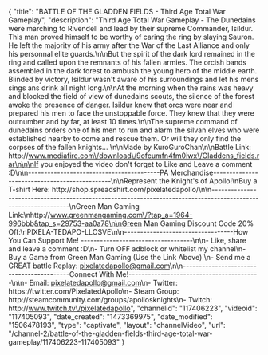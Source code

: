 {
    "title": "BATTLE OF THE GLADDEN FIELDS - Third Age Total War Gameplay",
    "description": "Third Age Total War Gameplay - The Dunedains were marching to Rivendell and lead by their supreme Commander, Isildur. This man proved himself to be worthy of caring the ring by slaying Sauron. He left the majority of his army after the War of the Last Alliance and only his personnal elite guards.\n\nBut the spirit of the dark lord remained in the ring and called upon the remnants of his fallen armies. The orcish bands assembled in the dark forest to ambush the young hero of the middle earth. Blinded by victory, Isildur wasn't aware of his surroundings and let his mens sings ans drink all night long.\n\nAt the morning when the rains was heavy and blocked the field of view of dunedains scouts, the silence of the forest awoke the presence of danger. Isildur knew that orcs were near and prepared his men to face the unstoppable force. They knew that they were outnumber and by far, at least 10 times.\n\nThe supreme command of dunedains orders one of his men to run and alarm the silvan elves who were established nearby to come and rescue them. Or will they only find the corpses of the fallen knights... \n\nMade by KuroGuroChan\n\nBattle Link: http:\/\/www.mediafire.com\/download\/9ofcumfn4fm0iwx\/Gladdens_fields.rar\n\n\nIf you enjoyed the video don't forget to Like and Leave a comment :D\n\n-----------------------------------------PA Merchandise----------------------------------------------\n\nRepresent the Knight's of Apollo!\nBuy a T-shirt Here: http:\/\/shop.spreadshirt.com\/pixelatedapollo\/\n\n---------------------------------------------------------------------------------------------------------------\nGreen Man Gaming Link:\nhttp:\/\/www.greenmangaming.com\/?tap_a=1964-996bbb&tap_s=29753-aa0a78\n\nGreen Man Gaming Discount Code 20% Off:\nPIXELA-TEDAPO-LLOSVE\n\n----------------------------------How You Can Support Me! -----------------------------------\n\n- Like, share and leave a comment :D\n- Turn OFF adblock or whitelist my channel\n- Buy a Game from Green Man Gaming (Use the Link Above) \n- Send me a GREAT battle Replay: pixelatedapollo@gmail.com\n\n------------------------------------------Connect With Me!-----------------------------------------\n\n- Email: pixelatedapollo@gmail.com\n- Twitter: https:\/\/twitter.com\/PixelatedApollo\n- Steam Group:  http:\/\/steamcommunity.com\/groups\/apollosknights\n- Twitch: http:\/\/www.twitch.tv\/pixelatedapollo",
    "channelid": "117406223",
    "videoid": "117405093",
    "date_created": "1473369975",
    "date_modified": "1506478193",
    "type": "captivate",
    "layout": "channelVideo",
    "url": "\/channel-2\/battle-of-the-gladden-fields-third-age-total-war-gameplay\/117406223-117405093"
}